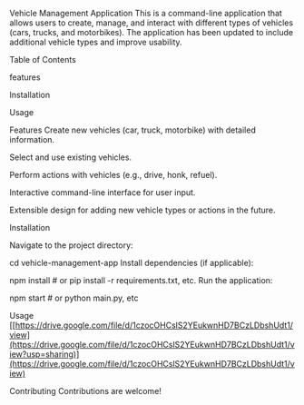 Vehicle Management Application
This is a command-line application that allows users to create, manage, and interact with different types of vehicles (cars, trucks, and motorbikes). The application has been updated to include additional vehicle types and improve usability.

Table of Contents

features

Installation

Usage

Features
Create new vehicles (car, truck, motorbike) with detailed information.

Select and use existing vehicles.

Perform actions with vehicles (e.g., drive, honk, refuel).

Interactive command-line interface for user input.

Extensible design for adding new vehicle types or actions in the future.

Installation

Navigate to the project directory:

cd vehicle-management-app
Install dependencies (if applicable):

npm install  # or pip install -r requirements.txt, etc.
Run the application:

npm start  # or python main.py, etc

Usage
[[https://drive.google.com/file/d/1czocOHCslS2YEukwnHD7BCzLDbshUdt1/view](https://drive.google.com/file/d/1czocOHCslS2YEukwnHD7BCzLDbshUdt1/view?usp=sharing)](https://drive.google.com/file/d/1czocOHCslS2YEukwnHD7BCzLDbshUdt1/view)

Contributing
Contributions are welcome! 
